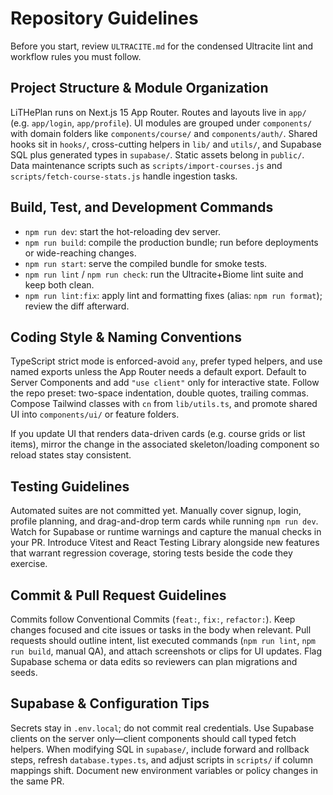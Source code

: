 # Repository Guidelines

Before you start, review `ULTRACITE.md` for the condensed Ultracite lint and workflow rules you must follow.

## Project Structure & Module Organization
LiTHePlan runs on Next.js 15 App Router. Routes and layouts live in `app/` (e.g. `app/login`, `app/profile`). UI modules are grouped under `components/` with domain folders like `components/course/` and `components/auth/`. Shared hooks sit in `hooks/`, cross-cutting helpers in `lib/` and `utils/`, and Supabase SQL plus generated types in `supabase/`. Static assets belong in `public/`. Data maintenance scripts such as `scripts/import-courses.js` and `scripts/fetch-course-stats.js` handle ingestion tasks.

## Build, Test, and Development Commands
- `npm run dev`: start the hot-reloading dev server.
- `npm run build`: compile the production bundle; run before deployments or wide-reaching changes.
- `npm run start`: serve the compiled bundle for smoke tests.
- `npm run lint` / `npm run check`: run the Ultracite+Biome lint suite and keep both clean.
- `npm run lint:fix`: apply lint and formatting fixes (alias: `npm run format`); review the diff afterward.

## Coding Style & Naming Conventions
TypeScript strict mode is enforced-avoid `any`, prefer typed helpers, and use named exports unless the App Router needs a default export. Default to Server Components and add `"use client"` only for interactive state. Follow the repo preset: two-space indentation, double quotes, trailing commas. Compose Tailwind classes with `cn` from `lib/utils.ts`, and promote shared UI into `components/ui/` or feature folders.

If you update UI that renders data-driven cards (e.g. course grids or list items), mirror the change in the associated skeleton/loading component so reload states stay consistent.

## Testing Guidelines
Automated suites are not committed yet. Manually cover signup, login, profile planning, and drag-and-drop term cards while running `npm run dev`. Watch for Supabase or runtime warnings and capture the manual checks in your PR. Introduce Vitest and React Testing Library alongside new features that warrant regression coverage, storing tests beside the code they exercise.

## Commit & Pull Request Guidelines
Commits follow Conventional Commits (`feat:`, `fix:`, `refactor:`). Keep changes focused and cite issues or tasks in the body when relevant. Pull requests should outline intent, list executed commands (`npm run lint`, `npm run build`, manual QA), and attach screenshots or clips for UI updates. Flag Supabase schema or data edits so reviewers can plan migrations and seeds.

## Supabase & Configuration Tips
Secrets stay in `.env.local`; do not commit real credentials. Use Supabase clients on the server only—client components should call typed fetch helpers. When modifying SQL in `supabase/`, include forward and rollback steps, refresh `database.types.ts`, and adjust scripts in `scripts/` if column mappings shift. Document new environment variables or policy changes in the same PR.
